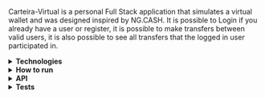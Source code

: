 Carteira-Virtual is a personal Full Stack application that simulates a virtual wallet and was designed inspired by NG.CASH. It is possible to Login if you already have a user or register, it is possible to make transfers between valid users, it is also possible to see all transfers that the logged in user participated in.

<details>
<summary><strong>Technologies</strong></summary><br />

**Frontend:**
  - React 
  - Typescript
  - HTML CSS
  - Bootstrap
  - Responsividade
  - React Testing Library
  - Jest


**Backend:**
  - Node
  - Typescript
  - Express
  - Sequelize
  - Docker
  - Jsonwebtoken
  - Bcrypt

</details>

<details>
<summary><strong>How to run</strong></summary><br />

**Docker:**
  - Run the `docker-compose up` command to create your docker-compose.

**Database:**
  - It will be a Postgres docker container already configured in docker-compose through a service defined as `db`.
  - Has the role of providing data to the _backend_ service.
  - Run on port `5432`.
  
**Back-end:**
 - It will be a docker container in docker-compose through a service defined as `backend`.
 - When starting Docker-compose the backend will structure and populate the database with initial information defined by sequelize.
 - Run on port `3001`.

**Front-end:**
 - It will be a docker container in docker-compose through a service defined as `frontend`.
 - When starting Docker-compose, the frontend generates a terminal that starts your frontend application, you can access it via the route `http://localhost:3000/`
 - Run on port `3000`.

</details>

<details>
<summary><strong>API</strong></summary><br />

**`GET /`**
 - Use the `GET /` endpoint to test the api, if successful it returns:
```json
{
  "ok": "Backend working"
}
```

**`POST /register`**
 - You must fill in the body with a valid `username` and `password`, example:
 ```json
{
  "username": "Carlos",
  "password": "Password1",
}
```
 - If successful, returns the information of the created user:
```json
{
  "id": 4,
  "username": "<Carlos>",
  "password": "$2a$10$ILdKzLspVXavt9GCrtqf8urcITmpFgPjdgJX.cM9zKKLk.JTX/Rk.",
  "accountId": 4
}
```

**`POST /login`**
 - You must fill in the body with a valid `username` and `password`, example:
 ```json
{
  "username": "Carlos",
  "password": "Password1",
}
```
 - If successful, it returns a token that lasts 24 hours and will be used in future requests:
```json
  "eyJhbGciOiJIUzI1NiIsInR5cCI6IkpXVCJ9.eyJkYXRhIjp7InVzZXJuYW1lIjoiQ2FybG9zIn0sImlhdCI6MTY2ODgxMjg4NywiZXhwIjoxNjY4ODk5Mjg3fQ.MQsfKi91O-1I1mwh9GZMXENGkCTmcvck9tF99xVD8l0"
```

**`GET /balance`**
 - You must fill in the `Authorization` Header with the token received when logging in.
 - If successful, returns the user name and account balance:
```json
{
  "username": "Carlos",
  "balance": 100000000,
}
```

**`POST /transaction`**
 - You must fill in the `Authorization` Header with the token received when logging in.
 - You must fill in the body with a valid `value` and `username`, example:
 ```json
{
  "value": 1000,
  "username": "Rosa"
}
```
 - If successful, it returns the information about the transaction carried out:
```json
  "successful Transaction of <valor> from <who sent> to <who received>"
```

**`GET /transactions`**
 - You must fill in the `Authorization` Header with the token received when logging in.
 - If successful, returns information on all transactions that the user participated in (sending or receiving):
```json
[
  {
     "id": 1,
     "debitedAccountId": 3,
     "creditedAccountId": 2,
     "value": 1000000,
     "createdAt": "2022-11-17T15:48:08.202Z"
  },
  {
     "id": 2,
     "debitedAccountId": 3,
     "creditedAccountId": 1,
     "value": 1000000,
     "createdAt": "2022-11-17T15:48:18.184Z"
  }
]
```

</details>

<details>
<summary><strong>Tests</strong></summary><br />

**Frontend:**
  - To run the Frontend tests, go to the `./Frontend` folder, open a terminal and run the `npm run test` command.
  - The tests were created with the React Testing Library and Jest

**Backend (EM construção):**
  - To run the Backend tests, go to the `./Backend` folder, open a terminal and run the `npm run test` command.
</details>
